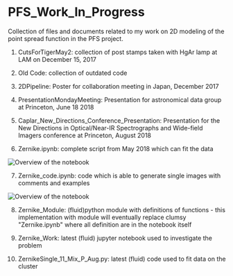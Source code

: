 # PFS_Work_In_Progress

Collection of files and documents related to my work on 2D modeling of the point spread function in the PFS project.

1. CutsForTigerMay2: collection of post stamps taken with HgAr lamp at LAM on December 15, 2017
2. Old Code: collection of outdated code

3. 2DPipeline: Poster for collaboration meeting in Japan, December 2017
4. PresentationMondayMeeting: Presentation for astronomical data group at Princeton, June 18 2018
5. Caplar_New_Directions_Conference_Presentation: Presentation for the New Directions in Optical/Near-IR Spectrographs and Wide-field Imagers conference at Princeton, August 2018

6. Zernike.ipynb: complete script from May 2018 which can fit the data

![Overview of the notebook](https://www.dropbox.com/s/pklto8nxfi9pgjl/Screenshot%202018-05-29%2013.59.18.png?raw=1)

7. Zernike_code.ipynb: code which is able to generate single images with comments and examples

![Overview of the notebook](https://www.dropbox.com/s/1v8sonvg5f23pgy/Screenshot%202018-07-30%2014.53.57.png?raw=1)

8. Zernike_Module: (fluid)python module with definitions of functions - this implementation with module will eventually replace clumsy "Zernike.ipynb" where all definition are in the notebook itself

9. Zernike_Work: latest (fluid) jupyter notebook used to investigate the problem

10. ZernikeSingle_11_Mix_P_Aug.py: latest (fluid) code used to fit data on the cluster